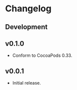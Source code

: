 # Changelog

## Development

## v0.1.0

* Conform to CocoaPods 0.33.

## v0.0.1

* Initial release.
